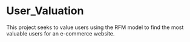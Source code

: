 # User_Valuation
This project seeks to value users using the RFM model to find the most valuable users for an e-commerce website. 
